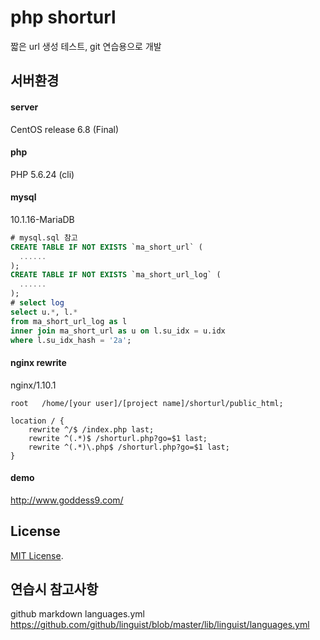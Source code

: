 # php shorturl
짧은 url 생성 테스트,
git 연습용으로 개발

## 서버환경
#### server
CentOS release 6.8 (Final)

#### php
PHP 5.6.24 (cli)

#### mysql
10.1.16-MariaDB
```sql
# mysql.sql 참고
CREATE TABLE IF NOT EXISTS `ma_short_url` (
  ......
);
CREATE TABLE IF NOT EXISTS `ma_short_url_log` (
  ......
);
# select log
select u.*, l.* 
from ma_short_url_log as l
inner join ma_short_url as u on l.su_idx = u.idx
where l.su_idx_hash = '2a';
```

#### nginx rewrite
nginx/1.10.1
```nginxconf
root   /home/[your user]/[project name]/shorturl/public_html;

location / {
    rewrite ^/$ /index.php last;
    rewrite ^(.*)$ /shorturl.php?go=$1 last;
    rewrite ^(.*)\.php$ /shorturl.php?go=$1 last;
}
```

#### demo
http://www.goddess9.com/

## License
[MIT License](https://opensource.org/licenses/MIT).

## 연습시 참고사항
github markdown languages.yml
https://github.com/github/linguist/blob/master/lib/linguist/languages.yml